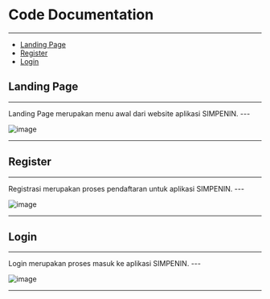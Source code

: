 # Code Documentation
---

- [Landing Page](#section-1)
- [Register](#section-2)
- [Login](#section-1)

<a name=section-1></a>
## Landing Page
---

<larecipe-badge type="success" rounded>
Landing Page merupakan menu awal dari website aplikasi SIMPENIN.
</larecipe-badge>
---

![image](https://i.ibb.co/16BrZY3/landingpage.png)

---

<a name=section-2></a>
## Register
---
<larecipe-badge type="success" rounded>
Registrasi merupakan proses pendaftaran untuk aplikasi SIMPENIN.
</larecipe-badge>
---

![image](https://i.ibb.co/tcp2jzJ/register.png)

---

<a name=section-4></a>
## Login
---

<larecipe-badge type="success" rounded>
 Login merupakan proses masuk ke aplikasi SIMPENIN.
</larecipe-badge>
---

![image](https://i.ibb.co/pnWpFQB/login.png)

---
